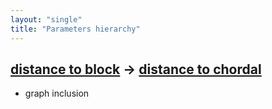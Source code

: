 ```yaml
---
layout: "single"
title: "Parameters hierarchy"
---
```

<!--this is a generated file-->

## [distance to block](../QrxQsH_dist) → [distance to chordal](../Cv1PaJ_dist)
* graph inclusion
